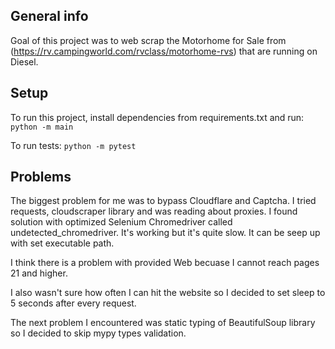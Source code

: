 ## General info
Goal of this project was to web scrap the Motorhome for Sale from (https://rv.campingworld.com/rvclass/motorhome-rvs) that are running on Diesel.

## Setup
To run this project, install dependencies from requirements.txt and run:
```python -m main```

To run tests:
```python -m pytest```


## Problems
The biggest problem for me was to bypass Cloudflare and Captcha. I tried requests, cloudscraper library and was reading about proxies.
I found solution with optimized Selenium Chromedriver called undetected_chromedriver. It's working but it's quite slow.
It can be seep up with set executable path.

I think there is a problem with provided Web becuase I cannot reach pages 21 and higher.

I also wasn't sure how often I can hit the website so I decided to set sleep to 5 seconds after every request.

The next problem I encountered was static typing of BeautifulSoup library so I decided to skip mypy types validation.